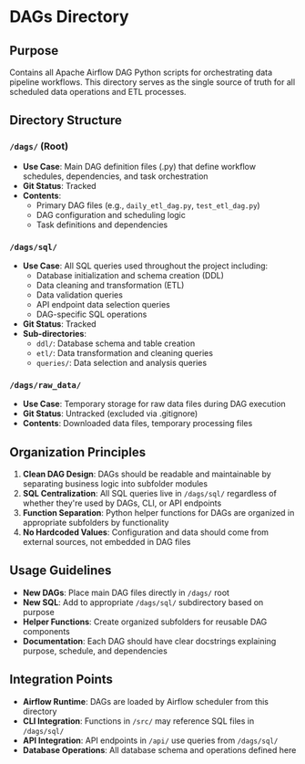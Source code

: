 # DAGs Directory

## Purpose
Contains all Apache Airflow DAG Python scripts for orchestrating data pipeline workflows. This directory serves as the single source of truth for all scheduled data operations and ETL processes.

## Directory Structure

### `/dags/` (Root)
- **Use Case**: Main DAG definition files (.py) that define workflow schedules, dependencies, and task orchestration
- **Git Status**: Tracked
- **Contents**: 
  - Primary DAG files (e.g., `daily_etl_dag.py`, `test_etl_dag.py`)
  - DAG configuration and scheduling logic
  - Task definitions and dependencies

### `/dags/sql/`
- **Use Case**: All SQL queries used throughout the project including:
  - Database initialization and schema creation (DDL)
  - Data cleaning and transformation (ETL)
  - Data validation queries
  - API endpoint data selection queries
  - DAG-specific SQL operations
- **Git Status**: Tracked
- **Sub-directories**:
  - `ddl/`: Database schema and table creation
  - `etl/`: Data transformation and cleaning queries
  - `queries/`: Data selection and analysis queries

### `/dags/raw_data/`
- **Use Case**: Temporary storage for raw data files during DAG execution
- **Git Status**: Untracked (excluded via .gitignore)
- **Contents**: Downloaded data files, temporary processing files

## Organization Principles

1. **Clean DAG Design**: DAGs should be readable and maintainable by separating business logic into subfolder modules
2. **SQL Centralization**: All SQL queries live in `/dags/sql/` regardless of whether they're used by DAGs, CLI, or API endpoints
3. **Function Separation**: Python helper functions for DAGs are organized in appropriate subfolders by functionality
4. **No Hardcoded Values**: Configuration and data should come from external sources, not embedded in DAG files

## Usage Guidelines

- **New DAGs**: Place main DAG files directly in `/dags/` root
- **New SQL**: Add to appropriate `/dags/sql/` subdirectory based on purpose
- **Helper Functions**: Create organized subfolders for reusable DAG components
- **Documentation**: Each DAG should have clear docstrings explaining purpose, schedule, and dependencies

## Integration Points

- **Airflow Runtime**: DAGs are loaded by Airflow scheduler from this directory
- **CLI Integration**: Functions in `/src/` may reference SQL files in `/dags/sql/`
- **API Integration**: API endpoints in `/api/` use queries from `/dags/sql/`
- **Database Operations**: All database schema and operations defined here
